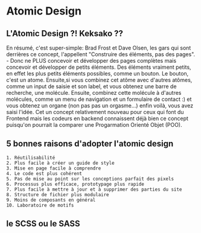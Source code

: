 # Atomic Design

## L'Atomic Design ?! Keksako ??

En résumé, c'est super-simple: Brad Frost et Dave Olsen, les gars qui sont derrières ce concept, l'appellent "Construire des éléments, pas des pages". - Donc ne PLUS concevoir et développer des pages complètes mais concevoir et développer de petits éléments. Des éléments vraiment petits, en effet les plus petits éléments possibles, comme un bouton. Le bouton, c'est un atome. Ensuite,si vous combinez cet  atôme avec d'autres atômes, comme un input de saisie et son label, et vous obtenez une barre de recherche, une molécule. Ensuite, combinez cette molécule à d'autres molécules, comme un menu de navigation et un formulaire de contact :) et vous obtenez  un organe (non pas pas un orgasme...) enfin voilà, vous avez saisi l'idée. Cet un concept relativement nouveau pour ceux qui font du Frontend mais les codeurs en backend connaissent déjà bien ce concept puisqu'on pourrait la comparer une Progarmation Orienté Objet (POO).

## 5 bonnes raisons d'adopter l'atomic design 

    1. Réutilisabilité
    2. Plus facile à créer un guide de style
    3. Mise en page facile à comprendre
    4. Le code est plus cohérent
    5. Pas de mise au point sur les conceptions parfait des pixels
    6. Processus plus efficace, prototypage plus rapide
    7. Plus facile à mettre à jour et à supprimer des parties du site
    8. Structure de fichier plus modulaire
    9. Moins de composants en général
    10. Laboratoire de motifs


## le SCSS ou le SASS 
